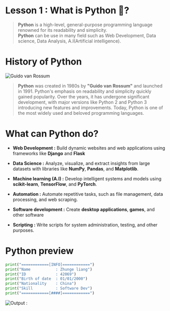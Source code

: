 # Lesson 1 : What is **Python** 🐍?

> **Python** is a high-level, general-purpose programming language renowned for its readability and simplicity. <br> **Python** can be use in many field such as Web Development, Data science, Data Analysis, A.I(Artificial intelligence).

# History of **Python**

![Guido van Rossum](docs/image_readme/guido-van-rossum.webp)

> **Python** was created in 1980s by **"Guido van Rossum"** and launched in 1991. Python's emphasis on readability and simplicity quickly gained popularity. Over the years, it has undergone significant development, with major versions like Python 2 and Python 3 introducing new features and improvements. Today, Python is one of the most widely used and beloved programming languages.

# What can **Python** do?

* **Web Development :** Build dynamic websites and web applications using frameworks like **Django** and **Flask**

* **Data Science :** Analyze, visualize, and extract insights from large datasets with libraries like **NumPy**, **Pandas**, and **Matplotlib**.

* **Machine learning (A.I) :** Develop intelligent systems and models using **scikit-learn**, **TensorFlow**, and **PyTorch**.

* **Automation :** Automate repetitive tasks, such as file management, data processing, and web scraping.

* **Software development :** Create **desktop applications**, **games**, and other software

* **Scripting :** Write scripts for system administration, testing, and other purposes.

# Python preview

```python
print("============[INFO]============")
print("Name           : Zhunge liang")
print("ID             : 42069")
print("Birth of date  : 01/01/2000")
print("Nationality    : China")
print("Skill          : Software Dev")
print("============[####]============")
```

![Output :](docs/image_readme/git-lesson1.png)